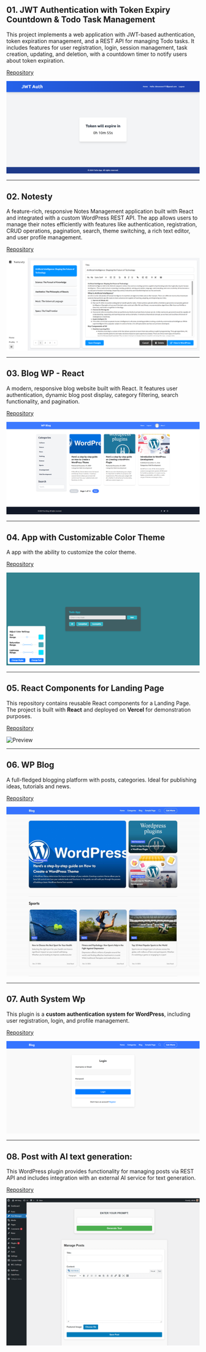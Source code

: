 ## 01. JWT Authentication with Token Expiry Countdown & Todo Task Management

This project implements a web application with JWT-based authentication, token expiration management, and a REST API for managing Todo tasks. It includes features for user registration, login, session management, task creation, updating, and deletion, with a countdown timer to notify users about token expiration.

[Repository](https://github.com/DimaWide/01-pet-todo-auth-jwt-php-react)

![Preview](https://github.com/DimaWide/01-pet-todo-auth-jwt-php-react/blob/main/public/img/jwt.png)

---



## 02. Notesty

A feature-rich, responsive Notes Management application built with React and integrated with a custom WordPress REST API. The app allows users to manage their notes efficiently with features like authentication, registration, CRUD operations, pagination, search, theme switching, a rich text editor, and user profile management.

[Repository](https://github.com/DimaWide/02-pet-notify-app-react-wp)

![Preview](https://github.com/DimaWide/02-pet-notify-app-react-wp/blob/main/src/img/main.png)

---



## 03. Blog WP - React

A modern, responsive blog website built with React. It features user authentication, dynamic blog post display, category filtering, search functionality, and pagination.

[Repository](https://github.com/DimaWide/03-pet-blog-react-headless-wp)

![Preview](https://github.com/DimaWide/03-pet-blog-react-headless-wp/blob/main/src/img/main.png)

---



## 04. App with Customizable Color Theme

A app with the ability to customize the color theme.  

[Repository](https://github.com/DimaWide/04-pet-randomize-styles-react/tree/main)

![Preview](https://github.com/DimaWide/04-pet-randomize-styles-react/blob/main/src/assets/img/preview.png)

---



## 05. React Components for Landing Page

This repository contains reusable React components for a Landing Page.  
The project is built with **React** and deployed on **Vercel** for demonstration purposes.

[Repository](https://github.com/DimaWide/05-pet-react-components-landing)

![Preview](https://github.com/DimaWide/05-react-components-landing/blob/main/src/assets/preview.png)

---



## 06. WP Blog

 A full-fledged blogging platform with posts, categories. Ideal for publishing ideas, tutorials and news.

[Repository](https://github.com/DimaWide/06-pet-wp-blog-theme)

![Preview](https://github.com/DimaWide/06-pet-wp-blog-theme/blob/main/img/screencapture-dw-web-dev-online-1.jpg)

---



## 07. Auth System Wp

This plugin is a **custom authentication system for WordPress**, including user registration, login, and profile management.

[Repository](https://github.com/DimaWide/07-pet-auth-system-wp)

![Preview](https://github.com/DimaWide/07-pet-auth-system-wp/blob/main/assets/img/login.png)

---



## 08. Post with AI text generation:

This WordPress plugin provides functionality for managing posts via REST API and includes integration with an external AI service for text generation.

[Repository](https://github.com/DimaWide/08-post-manager-ai-generation-wp)

![Preview](https://github.com/DimaWide/08-post-manager-ai-generation-wp/blob/main/assets/img/preview.png)
